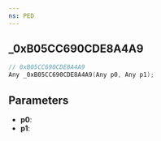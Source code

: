 ```yaml
---
ns: PED
---
```

## _0xB05CC690CDE8A4A9

```c
// 0xB05CC690CDE8A4A9
Any _0xB05CC690CDE8A4A9(Any p0, Any p1);
```

## Parameters
* **p0**:
* **p1**:
